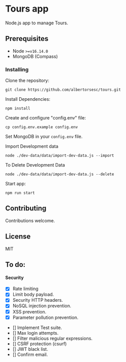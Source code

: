 # Tours app

Node.js app to manage Tours.

## Prerequisites

- Node `>=v16.14.0`
- MongoDB (Compass)

### Installing

Clone the repository:

`git clone https://github.com/albertorsesc/tours.git`

Install Dependencies:

`npm install`

Create and configure "config.env" file:

`cp config.env.example config.env`

Set MongoDB in your `config.env` file.

Import Development data

`node ./dev-data/data/import-dev-data.js --import`

To Delete Development Data

`node ./dev-data/data/import-dev-data.js --delete`

Start app:

`npm run start`

## Contributing

Contributions welcome.

## License

MIT

## To do:

#### Security

* [x] Rate limiting
* [x] Limit body payload.
* [x] Security HTTP headers.
* [x] NoSQL injection prevention.
* [x] XSS prevention.
* [x] Parameter pollution prevention.
* [] Implement Test suite.
* [] Max login attempts.
* [] Filter malicious regular expressions.
* [] CSRF protection (csurf)
* [] JWT black list.
* [] Confirm email.